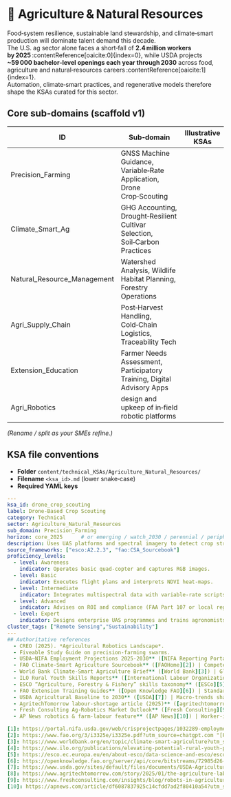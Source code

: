 # 🌾 Agriculture & Natural Resources

Food‑system resilience, sustainable land stewardship, and climate‑smart production will dominate talent demand this decade.  
The U.S. ag sector alone faces a short‑fall of **2.4 million workers by 2025** :contentReference[oaicite:0]{index=0}, while USDA projects **~59 000 bachelor‑level openings each year through 2030** across food, agriculture and natural‑resources careers :contentReference[oaicite:1]{index=1}.  
Automation, climate‑smart practices, and regenerative models therefore shape the KSAs curated for this sector.

## Core sub‑domains (scaffold v1)

| ID | Sub‑domain | Illustrative KSAs |
|----|------------|-------------------|
| Precision_Farming | GNSS Machine Guidance, Variable‑Rate Application, Drone Crop‑Scouting |
| Climate_Smart_Ag | GHG Accounting, Drought‑Resilient Cultivar Selection, Soil‑Carbon Practices |
| Natural_Resource_Management | Watershed Analysis, Wildlife Habitat Planning, Forestry Operations |
| Agri_Supply_Chain | Post‑Harvest Handling, Cold‑Chain Logistics, Traceability Tech |
| Extension_Education | Farmer Needs Assessment, Participatory Training, Digital Advisory Apps |
| Agri_Robotics| design and upkeep of in‑field robotic platforms |

*(Rename / split as your SMEs refine.)*

## KSA file conventions

* **Folder** `content/technical_KSAs/Agriculture_Natural_Resources/`
* **Filename** `<ksa_id>.md` (lower snake‑case)
* **Required YAML keys**

```yaml
---
ksa_id: drone_crop_scouting
label: Drone‑Based Crop Scouting
category: Technical
sector: Agriculture_Natural_Resources
sub_domain: Precision_Farming
horizon: core_2025      # or emerging / watch_2030 / perennial / peripheral
description: Uses UAS platforms and spectral imagery to detect crop stress and optimise input use.
source_frameworks: ["esco:A2.2.3", "fao:CSA_Sourcebook"]
proficiency_levels:
  - level: Awareness
    indicator: Operates basic quad‑copter and captures RGB images.
  - level: Basic
    indicator: Executes flight plans and interprets NDVI heat‑maps.
  - level: Intermediate
    indicator: Integrates multispectral data with variable‑rate scripts.
  - level: Advanced
    indicator: Advises on ROI and compliance (FAA Part 107 or local regs).
  - level: Expert
    indicator: Designs enterprise UAS programmes and trains agronomists.
cluster_tags: ["Remote Sensing","Sustainability"]
---
## Authoritative references
  - CREO (2025). *Agricultural Robotics Landscape*.
  - Fiveable Study Guide on precision‑farming swarms.
  - USDA–NIFA Employment Projections 2025‑2030** ([NIFA Reporting Portal][1]) | Quantifies degree demand & job growth                        |
  - FAO Climate‑Smart Agriculture Sourcebook** ([FAOHome][2]) | Competency basis for CSA KSAs                                |
  - World Bank Climate‑Smart Agriculture Brief** ([World Bank][3]) | Global skills & investment gaps                              |
  - ILO Rural Youth Skills Reports** ([International Labour Organization][4]) | Highlights training needs in informal / smallholder contexts |
  - ESCO “Agriculture, Forestry & Fishery” skills taxonomy** ([ESCo][5]) | Open skills framework for mapping                            |
  - FAO Extension Training Guides** ([Open Knowledge FAO][6]) | Standards for advisory/extension KSAs                        |
  - USDA Agricultural Baseline to 2030** ([USDA][7]) | Macro‑trends shaping commodity & resource needs              |
  - AgritechTomorrow labour‑shortage article (2025)** ([agritechtomorrow.com][8]) | Illustrates automation drivers                               |
  - Fresh Consulting Ag‑Robotics Market Outlook** ([Fresh Consulting][9]) | Market growth for precision‑ag tech talent                   |
  - AP News robotics & farm‑labour feature** ([AP News][10]) | Worker‑impact context & ethical considerations               |

[1]: https://portal.nifa.usda.gov/web/crisprojectpages/1032289-employment-opportunities-for-college-graduates-in-food-agriculture-renewable-natural-resources-and-the-environment-united-states-2025--2030.html?utm_source=chatgpt.com "Employment Opportunities for College Graduates in Food ..."
[2]: https://www.fao.org/3/i3325e/i3325e.pdf?utm_source=chatgpt.com "[PDF] Climate-Smart Agriculture Sourcebook"
[3]: https://www.worldbank.org/en/topic/climate-smart-agriculture?utm_source=chatgpt.com "Climate-Smart Agriculture - World Bank"
[4]: https://www.ilo.org/publications/elevating-potential-rural-youth-paths-decent-jobs-and-sustainable-futures-1?utm_source=chatgpt.com "Elevating the potential of rural youth: Paths to Decent Jobs and ..."
[5]: https://esco.ec.europa.eu/en/about-esco/data-science-and-esco/esco-skill-occupation-matrix-tables-linking-occupation-and-skill-groups?utm_source=chatgpt.com "ESCO Skill-Occupation Matrix Tables: linking occupation and skill ..."
[6]: https://openknowledge.fao.org/server/api/core/bitstreams/72985d26-76ff-4ecc-b0e7-c7607fc86408/content?utm_source=chatgpt.com "[PDF] Guide to extension training - FAO Knowledge Repository"
[7]: https://www.usda.gov/sites/default/files/documents/USDA-Agricultural-Projections-to-2030.pdf?utm_source=chatgpt.com "[PDF] USDA Agricultural Projections to 2030"
[8]: https://www.agritechtomorrow.com/story/2025/01/the-agriculture-labor-shortage-challenges-and-solutions-through-automation/16272/?utm_source=chatgpt.com "The Agriculture Labor Shortage: Challenges and Solutions Through ..."
[9]: https://www.freshconsulting.com/insights/blog/robots-in-agriculture-transforming-the-future-of-farming/?utm_source=chatgpt.com "Robots in Agriculture: Transforming the Future of Farming"
[10]: https://apnews.com/article/df6087837925c14cfdd7ad2f80410a54?utm_source=chatgpt.com "Autonomous tech is coming to farming. What will it mean for crops and workers who harvest them?"
